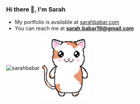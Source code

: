 ### Hi there 👋, I'm Sarah

- My portfolio is available at [sarahbabar.com](https://sarahbabar.com/)
- You can reach me at **sarah.babar19@gmail.com**
<div>
    <img align=center src="https://stars.ncp.nathanferns.xyz/sarahbabar/gif?bgcolor=ffc2de&titlecolor=000000&outline=000000&textcolor=000000&cb=1" alt="sarahbabar"/>
    <img align=center src="Images/pixel_kitten.png" width="135" height="auto" alt="cat"/>
<div>

<!--
**sarahbabar/sarahbabar** is a ✨ _special_ ✨ repository because its `README.md` (this file) appears on your GitHub profile.

Here are some ideas to get you started:

- 🔭 I’m currently working on ...
- 🌱 I’m currently learning ...
- 👯 I’m looking to collaborate on ...
- 🤔 I’m looking for help with ...
- 💬 Ask me about ...
- 📫 How to reach me: ...
- 😄 Pronouns: ...
- ⚡ Fun fact: ...
-->
